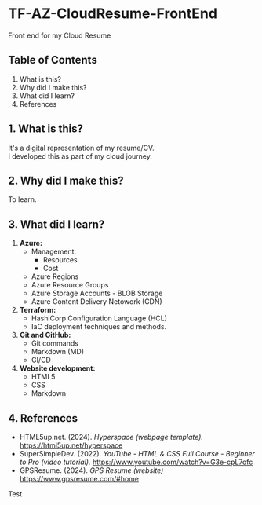 # **TF-AZ-CloudResume-FrontEnd**
Front end for my Cloud Resume

## **Table of Contents**
  1. What is this?
  2. Why did I make this?
  3. What did I learn?
  4. References

## **1. What is this?**
It's a digital representation of my resume/CV.<br>
I developed this as part of my cloud journey.

## **2. Why did I make this?**
To learn.

## **3. What did I learn?**
  1. **Azure:**
      - Management:
          - Resources
          - Cost
      - Azure Regions
      - Azure Resource Groups
      - Azure Storage Accounts - BLOB Storage
      - Azure Content Delivery Netowork (CDN)
  2. **Terraform:**
      - HashiCorp Configuration Language (HCL)
      - IaC deployment techniques and methods.
  3. **Git and GitHub:**
      - Git commands
      - Markdown (MD)
      - CI/CD
  4. **Website development:**
      - HTML5
      - CSS
      - Markdown

## **4. References**
  - HTML5up.net. (2024). *Hyperspace (webpage template).*  https://html5up.net/hyperspace
  - SuperSimpleDev. (2022). *YouTube - HTML & CSS Full Course - Beginner to Pro (video tutorial).* https://www.youtube.com/watch?v=G3e-cpL7ofc
  - GPSResume. (2024). *GPS Resume (website)* https://www.gpsresume.com/#home

  Test
  

